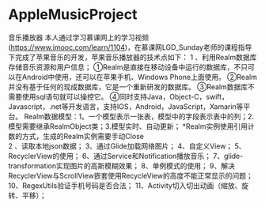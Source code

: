 # AppleMusicProject
音乐播放器
本人通过学习慕课网上的学习视频(https://www.imooc.com/learn/1104)，在慕课网LGD_Sunday老师的课程指导下完成了苹果音乐的开发，苹果音乐播放器的技术点如下：
1 、利用Realm数据库存储音乐资源和用户信息；
①Realm是直接在移动设备中运行的数据库，不只可以在Android中使用，还可以在苹果手机、Windows Phone上面使用。
②Realm并没有基于任何的现成数据库，它是一个重新研发的数据库。
③Realm数据库不需要使用sql语句就可以操控它。
④同时支持Java，Object-C，swift，Javascript，.net等开发语言，支持IOS，Android，JavaScript，Xamarin等平台。
Realm数据模型：1。一个模型表示一张表，模型中的字段表示表中的列；2.模型需要继承RealmObject类；3.模型实时、自动更新；
*Realm实例使用引用计数的方式，生成的Realm实例需要手动Close        
2 、读取本地json数据；
3、通过Glide加载网络图片；
4、自定义View；
5、RecyclerView的使用；
6、通过Service和Notification播放音乐；
7、glide-transformation实现图片的高斯模糊效果；
8、单例模式的使用；
9、解决RecyclerView与ScrollView嵌套使用RecycleView的高度不能正常显示的问题；
10、RegexUtils验证手机号码是否合法；
11、Activity切入切出动画（缩放、旋转、平移）；
